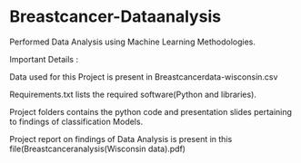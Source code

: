 # Breastcancer-Dataanalysis
Performed Data Analysis using Machine Learning Methodologies.

Important Details :

Data used for this Project is present in Breastcancerdata-wisconsin.csv

Requirements.txt lists the required software(Python and libraries).

Project folders contains the python code and presentation slides pertaining to findings of classification Models.

Project report on findings of Data Analysis is present in this file(Breastcanceranalysis(Wisconsin data).pdf)




